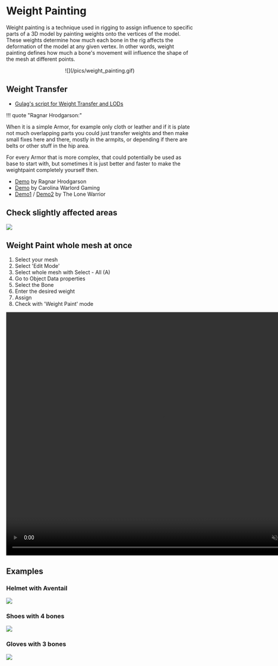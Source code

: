 # Weight Painting


Weight painting is a technique used in rigging to assign influence to specific parts of a 3D model by painting weights onto the vertices of the model. These weights determine how much each bone in the rig affects the deformation of the model at any given vertex. In other words, weight painting defines how much a bone's movement will influence the shape of the mesh at different points.

<center>
![](/pics/weight_painting.gif)
</center>



## Weight Transfer

* [Gulag's script for Weight Transfer and LODs](/editor/gulags_avto_weightlods_script)

!!! quote "Ragnar Hrodgarson:"

When it is a simple Armor, for example only cloth or leather and if it is plate not much overlapping parts you could just transfer weights and then make small fixes here and there, mostly in the armpits, or depending if there are belts or other stuff in the hip area.

For every Armor that is more complex, that could potentially be used as base to start with, but sometimes it is just better and faster to make the weightpaint completely yourself then.

- [Demo](https://drive.google.com/file/d/1_-RlnK4JJmhdvSDamxk27026R1Ksx00a/view) by Ragnar Hrodgarson
- [Demo](https://youtu.be/j8EPTSVhaY8?list=PLjnD9iTZKI9yWnn10FcHImWeYbqbqLIbg&t=503) by Carolina Warlord Gaming
- [Demo1](https://youtu.be/hTCutq0kPJk?t=236) / [Demo2](https://youtu.be/WueD_-nPQ-4?t=20)  by The Lone Warrior


## Check slightly affected areas

![](/pics/2405220825.png)


## Weight Paint whole mesh at once

1. Select your mesh
2. Select 'Edit Mode'
3. Select whole mesh with Select - All (A)
4. Go to Object Data properties
5. Select the Bone
6. Enter the desired weight
7. Assign
8. Check with 'Weight Paint' mode

<center>
<video width="843" height="654" controls autoplay loop muted>
    <source src="/pics/weight_paint_whole_mesh_at_once.webm" type="video/webm">
    Your browser does not support the video tag.
</video>
</center>

## Examples

### Helmet with Aventail

![](/pics/2408301900.png)

### Shoes with 4 bones

![](/pics/2408301902.png)

### Gloves with 3 bones

![](/pics/2408301906.png)
